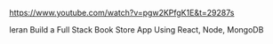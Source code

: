 https://www.youtube.com/watch?v=pgw2KPfgK1E&t=29287s

leran Build a Full Stack Book Store App Using React, Node, MongoDB 
